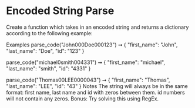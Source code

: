 # Encoded String Parse

Create a function which takes in an encoded string and returns a dictionary according to the following example:

Examples
parse_code("John000Doe000123") ➞ {
"first_name": "John",
"last_name": "Doe",
"id": "123"
}

parse_code("michael0smith004331") ➞ {
"first_name": "michael",
"last_name": "smith",
"id": "4331"
}

parse_code("Thomas00LEE0000043") ➞ {
"first_name": "Thomas",
"last_name": "LEE",
"id": "43"
}
Notes
The string will always be in the same format: first name, last name and id with zeros between them.
id numbers will not contain any zeros.
Bonus: Try solving this using RegEx.
